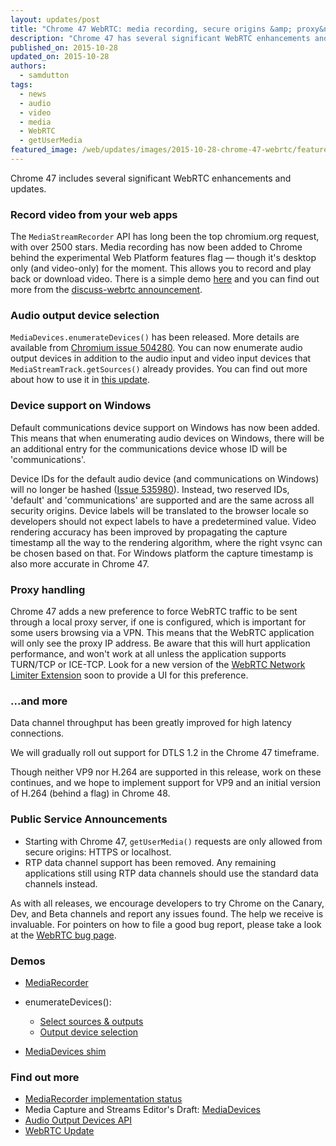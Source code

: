 ```yaml
---
layout: updates/post
title: "Chrome 47 WebRTC: media recording, secure origins &amp; proxy&nbsp;handling"
description: "Chrome 47 has several significant WebRTC enhancements and updates including audio and video recording, proxy handling and mandatory secure origins for getUserMedia()."
published_on: 2015-10-28
updated_on: 2015-10-28
authors:
  - samdutton
tags:
  - news
  - audio
  - video
  - media
  - WebRTC
  - getUserMedia
featured_image: /web/updates/images/2015-10-28-chrome-47-webrtc/featured.png
---
```


<p class="intro">Chrome 47 includes several significant WebRTC enhancements and updates.</p>

### Record video from your web apps

The `MediaStreamRecorder` API has long been the top chromium.org request, with over 2500
stars. Media recording has now been added to Chrome behind the experimental Web Platform features flag &mdash; though it's desktop only (and video-only) for the moment. This allows you to record and play back or download video. There is a simple demo [here](https://rawgit.com/Miguelao/demos/master/mediarecorder.html) and you can find out more from the [discuss-webrtc announcement](https://groups.google.com/forum/?#!msg/discuss-webrtc/n11m846oV4I/0b3ycjmjCAAJ).

### Audio output device selection

`MediaDevices.enumerateDevices()` has been released. More details are available from [Chromium issue
504280](https://crbug.com/504280). You can now enumerate audio output devices in
addition to the audio input and video input devices that `MediaStreamTrack.getSources()` already provides. You can find out more about how to use it
in [this update](https://developers.google.com/web/updates/2015/10/media-devices).

### Device support on Windows

Default communications device support on Windows has now been added. This means that when enumerating audio devices on Windows, there will be an additional entry for the communications device whose ID will be 'communications'.

Device IDs for the default audio device (and communications on Windows) will no
longer be hashed ([Issue 535980](http://crbug.com/535980)).  Instead, two
reserved IDs, 'default' and 'communications' are supported and are the same
across all security origins. Device labels will be translated to the browser
locale so developers should not expect labels to have a predetermined value.
Video rendering accuracy has been improved by propagating the capture timestamp
all the way to the rendering algorithm, where the right vsync can be chosen
based on that. For Windows platform the capture timestamp is also more accurate
in Chrome 47.

### Proxy handling

Chrome 47 adds a new preference to force WebRTC traffic to be sent through a local proxy server, if one is configured, which is important for some users browsing via a VPN. This means that the WebRTC application will only see the proxy IP address. Be aware that this will hurt application performance, and won't work at all unless the application supports TURN/TCP or ICE-TCP. Look for a new version of the [WebRTC Network Limiter Extension](https://chrome.google.com/webstore/detail/webrtc-network-limiter/npeicpdbkakmehahjeeohfdhnlpdklia) soon to provide a UI for this preference.

### ...and more

Data channel throughput has been greatly improved for high latency connections.

We will gradually roll out support for DTLS 1.2 in the Chrome 47 timeframe.

Though neither VP9 nor H.264 are supported in this release, work on these
continues, and we hope to implement support for VP9 and an initial version of H.264 (behind a flag) in Chrome 48.

### Public Service Announcements

* Starting with Chrome 47, `getUserMedia()` requests are only allowed from secure origins: HTTPS or localhost.
* RTP data channel support has been removed. Any remaining applications still
  using RTP data channels should use the standard data channels instead.

As with all releases, we encourage developers to try Chrome on the Canary, Dev, and Beta channels and report any issues found. The help we receive is invaluable. For pointers on how to file a good bug report, please take a look at the [WebRTC bug page](http://www.webrtc.org/report-bug).

### Demos

* [MediaRecorder](https://rawgit.com/Miguelao/demos/master/mediarecorder.html)
* enumerateDevices():

    * [Select sources &amp; outputs](https://webrtc.github.io/samples/src/content/devices/input-output/)
    * [Output device
      selection](https://webrtc.github.io/samples/src/content/devices/multi/)
* [MediaDevices shim](https://webrtc.github.io/samples/src/js/adapter.js)

### Find out more

* [MediaRecorder implementation status](https://www.chromestatus.com/features/5929649028726784)
* Media Capture and Streams Editor's Draft:
  [MediaDevices](https://w3c.github.io/mediacapture-main/#mediadevices)
* [Audio Output Devices API](http://www.w3.org/TR/audio-output)
* [WebRTC Update](https://youtu.be/HCE3S1E5UwY)




